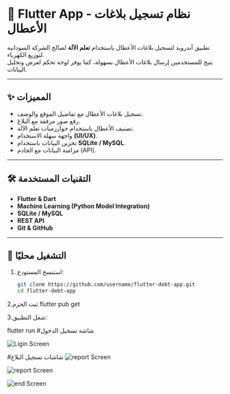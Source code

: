 # 📱 Flutter App - نظام تسجيل بلاغات الأعطال  

تطبيق أندرويد لتسجيل بلاغات الأعطال باستخدام **تعلم الآلة** لصالح الشركة السودانية لتوزيع الكهرباء.  
يتيح للمستخدمين إرسال بلاغات الأعطال بسهولة، كما يوفر لوحة تحكم لعرض وتحليل البيانات.  

---

## ✨ المميزات
- تسجيل بلاغات الأعطال مع تفاصيل الموقع والوصف.
- رفع صور مرفقة مع البلاغ.
- تصنيف الأعطال باستخدام خوارزميات تعلم الآلة.
- واجهة سهلة الاستخدام **(UI/UX)**.
- تخزين البيانات باستخدام **SQLite / MySQL**.
- مزامنة البيانات مع الخادم (API).  

---

## 🛠️ التقنيات المستخدمة
- **Flutter & Dart**  
- **Machine Learning (Python Model Integration)**  
- **SQLite / MySQL**  
- **REST API**  
- **Git & GitHub**  

---

## 🚀 التشغيل محليًا
1. استنسخ المستودع:
   ```bash
   git clone https://github.com/username/flutter-debt-app.git
   cd flutter-debt-app
   
2.ثبت الحزم
flutter pub get

3.شغل التطبيق:

flutter run
#شاشة تسجيل الدخول

![Ligin Screen](assets/login.jpeg)



#شاشات تسجيل البلاغ
![report Screen](assets/report1.jpg)


![report Screen](assets/report2.jpg)


![end Screen](assets/end.png)
